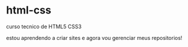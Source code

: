 # html-css
 curso tecnico de HTML5 CSS3

 estou aprendendo a criar sites e agora vou gerenciar meus repositorios!
